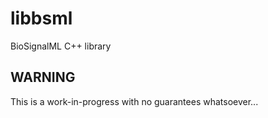 libbsml
=======

BioSignalML C++ library


**WARNING**
-----------

This is a work-in-progress with no guarantees whatsoever...
